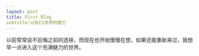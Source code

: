 ```yaml
---
layout: post
title: First Blog
subtitle:认知CS世界的魅力
---
```

以前常常说不后悔之前的选择，而现在也开始慢慢在想，如果还能重新来过，我想早一点进入这个充满魅力的世界。
